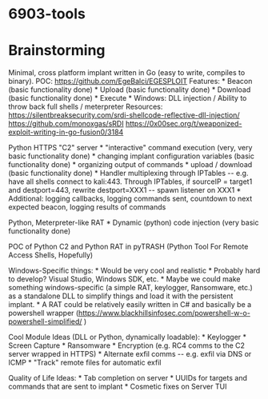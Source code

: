 # 6903-tools


# Brainstorming

Minimal, cross platform implant written in Go (easy to write, compiles to binary).
POC: https://github.com/EgeBalci/EGESPLOIT 
Features:
    *    Beacon (basic functionality done)
    *    Upload (basic functionality done)
    *    Download (basic functionality done)
    *    Execute
    *    Windows: DLL injection / Ability to throw back full shells / meterpreter
Resources:
        https://silentbreaksecurity.com/srdi-shellcode-reflective-dll-injection/
        https://github.com/monoxgas/sRDI
        https://0x00sec.org/t/weaponized-exploit-writing-in-go-fusion0/3184

Python HTTPS "C2" server
    *    "interactive" command execution (very, very basic functionality done)
    *    changing implant configuration variables (basic functionality done)
    *    organizing output of commands
    *    upload / download (basic functionality done)
    *    Handler multiplexing through IPTables -- e.g. have all shells connect to kali:443. Through IPTables, if sourceIP = target1 and destport=443, rewrite destport=XXX1 -- spawn listener on XXX1
    *    Additional: logging callbacks, logging commands sent, countdown to next expected beacon, logging results of commands

Python, Meterpreter-like RAT
    *    Dynamic (python) code injection (very basic functionality done)

POC  of Python C2 and Python RAT in pyTRASH (Python Tool For Remote Access Shells, Hopefully)

Windows-Specific things:
    *    Would be very cool and realistic
    *    Probably hard to develop? Visual Studio, Windows SDK, etc.
    *    Maybe we could make something windows-specific (a simple RAT, keylogger, Ransomware, etc.) as a standalone DLL to simplify things and load it with the persistent implant.
    *    A RAT could be relatively easily written in C# and basically be a powershell wrapper (https://www.blackhillsinfosec.com/powershell-w-o-powershell-simplified/ )

Cool Module Ideas (DLL or Python, dynamically loadable):
    *    Keylogger
    *    Screen Capture
    *    Ransomware
    *    Encryption (e.g. RC4 comms to the C2 server wrapped in HTTPS)
    *    Alternate exfil comms -- e.g. exfil via DNS or ICMP
    *    "Track" remote files for automatic exfil

Quality of Life Ideas:
    *    Tab completion on server
    *    UUIDs for targets and commands that are sent to implant
    *    Cosmetic fixes on Server TUI
